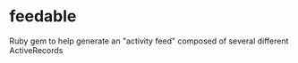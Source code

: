 feedable
========

Ruby gem to help generate an "activity feed" composed of several different ActiveRecords